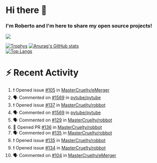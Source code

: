 # Hi there 👋
### I'm Roberto and I'm here to share my open source projects!

<img src="https://komarev.com/ghpvc/?username=mastercruelty&label=Profile views&color=0e75b6"><br>

[![Trophys](https://github-profile-trophy.vercel.app/?username=mastercruelty)](https://github.com/ryo-ma/github-profile-trophy)
[![Anurag's GitHub stats](https://github-readme-stats.vercel.app/api?username=mastercruelty&show_icons=true&theme=tokyonight)](https://github.com/anuraghazra/github-readme-stats)<br>
[![Top Langs](https://github-readme-stats.vercel.app/api/top-langs/?username=mastercruelty&langs_count=10&hide=jupyter%20notebook&exclude_repo=Alarm-project&langs_count=6&layout=compact&theme=tokyonight)](https://github.com/anuraghazra/github-readme-stats)

# :zap: Recent Activity
<!--START_SECTION:activity-->
1. ❗️ Opened issue [#105](https://github.com/MasterCruelty/eMerger/issues/105) in [MasterCruelty/eMerger](https://github.com/MasterCruelty/eMerger)
2. 🗣 Commented on [#1569](https://github.com/pytube/pytube/issues/1569) in [pytube/pytube](https://github.com/pytube/pytube)
3. ❗️ Opened issue [#137](https://github.com/MasterCruelty/robbot/issues/137) in [MasterCruelty/robbot](https://github.com/MasterCruelty/robbot)
4. 🗣 Commented on [#1569](https://github.com/pytube/pytube/issues/1569) in [pytube/pytube](https://github.com/pytube/pytube)
5. 🗣 Commented on [#129](https://github.com/MasterCruelty/robbot/issues/129) in [MasterCruelty/robbot](https://github.com/MasterCruelty/robbot)
6. 💪 Opened PR [#136](https://github.com/MasterCruelty/robbot/pull/136) in [MasterCruelty/robbot](https://github.com/MasterCruelty/robbot)
7. 🗣 Commented on [#135](https://github.com/MasterCruelty/robbot/issues/135) in [MasterCruelty/robbot](https://github.com/MasterCruelty/robbot)
8. ❗️ Opened issue [#135](https://github.com/MasterCruelty/robbot/issues/135) in [MasterCruelty/robbot](https://github.com/MasterCruelty/robbot)
9. ❗️ Opened issue [#134](https://github.com/MasterCruelty/robbot/issues/134) in [MasterCruelty/robbot](https://github.com/MasterCruelty/robbot)
10. 🗣 Commented on [#104](https://github.com/MasterCruelty/eMerger/issues/104) in [MasterCruelty/eMerger](https://github.com/MasterCruelty/eMerger)
<!--END_SECTION:activity-->

